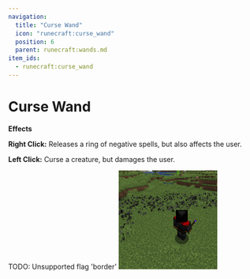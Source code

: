 ```yaml
---
navigation:
  title: "Curse Wand"
  icon: "runecraft:curse_wand"
  position: 6
  parent: runecraft:wands.md
item_ids:
  - runecraft:curse_wand
---
```


# Curse Wand

<ItemImage id="runecraft:curse_wand" />

**__Effects__** 

**Right Click:** 
Releases a ring of negative spells, but also affects the user. 

**Left Click:** 
Curse a creature, but damages the user.



TODO: Unsupported flag 'border'
![](curse_wand.png)



<Recipe id="runecraft:wands/rune_scriber_wand_curse" />

